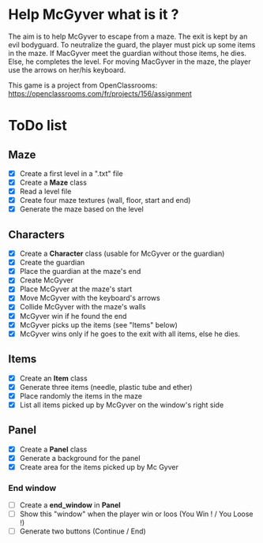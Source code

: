 # Help McGyver what is it ?
The aim is to help McGyver to escape from a maze. The exit is kept by an evil bodyguard.
To neutralize the guard, the player must pick up some items in the maze.
If MacGyver meet the guardian without those items, he dies. Else, he completes the level.
For moving MacGyver in the maze, the player use the arrows on her/his keyboard.

This game is a project from OpenClassrooms: https://openclassrooms.com/fr/projects/156/assignment

# ToDo list
## Maze
- [x] Create a first level in a ".txt" file
- [x] Create a **Maze** class
- [x] Read a level file
- [x] Create four maze textures (wall, floor, start and end)
- [x] Generate the maze based on the level

## Characters
- [x] Create a **Character** class (usable for McGyver or the guardian)
- [x] Create the guardian
- [x] Place the guardian at the maze's end
- [x] Create McGyver
- [x] Place McGyver at the maze's start
- [x] Move McGyver with the keyboard's arrows
- [x] Collide McGyver with the maze's walls
- [x] McGyver win if he found the end
- [x] McGyver picks up the items (see "Items" below)
- [x] McGyver wins only if he goes to the exit with all items, else he dies.

## Items
- [x] Create an **Item** class
- [x] Generate three items (needle, plastic tube and ether)
- [x] Place randomly the items in the maze
- [x] List all items picked up by McGyver on the window's right side

## Panel
- [x] Create a **Panel** class
- [x] Generate a background for the panel
- [x] Create area for the items picked up by Mc Gyver

### End window
- [ ] Create a **end_window** in **Panel**
- [ ] Show this "window" when the player win or loos (You Win ! / You Loose !)
- [ ] Generate two buttons (Continue / End)